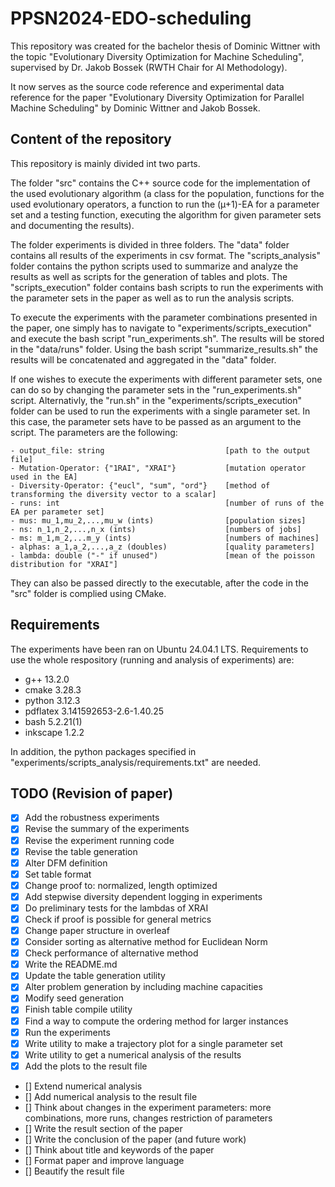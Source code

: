 # PPSN2024-EDO-scheduling

This repository was created for the bachelor thesis of Dominic Wittner with the topic "Evolutionary Diversity Optimization for Machine Scheduling", supervised by Dr. Jakob Bossek (RWTH Chair for AI Methodology).

It now serves as the source code reference and experimental data reference for the paper "Evolutionary Diversity Optimization for Parallel Machine Scheduling" by Dominic Wittner and Jakob Bossek.

## Content of the repository

This repository is mainly divided int two parts. 

The folder "src" contains the C++ source code for the implementation of the used evolutionary algorithm (a class for the population, functions for the used evolutionary operators, a function to run the (µ+1)-EA for a parameter set and a testing function, executing the algorithm for given parameter sets and documenting the results).

The folder experiments is divided in three folders. The "data" folder contains all results of the experiments in csv format. The "scripts_analysis" folder contains the python scripts used to summarize and analyze the results as well as scripts for the generation of tables and plots. The "scripts_execution" folder contains bash scripts to run the experiments with the parameter sets in the paper as well as to run the analysis scripts.

To execute the experiments with the parameter combinations presented in the paper, one simply has to navigate to "experiments/scripts_execution" and execute the bash script "run_experiments.sh". The results will be stored in the "data/runs" folder. Using the bash script "summarize_results.sh" the results will be concatenated and aggregated in the "data" folder.

If one wishes to execute the experiments with different parameter sets, one can do so by changing the parameter sets in the "run_experiments.sh" script. Alternativly, the "run.sh" in the "experiments/scripts_execution" folder can be used to run the experiments with a single parameter set. In this case, the parameter sets have to be passed as an argument to the script. The parameters are the following:

    - output_file: string                           [path to the output file]
    - Mutation-Operator: {"1RAI", "XRAI"}           [mutation operator used in the EA]
    - Diversity-Operator: {"eucl", "sum", "ord"}    [method of transforming the diversity vector to a scalar]
    - runs: int                                     [number of runs of the EA per parameter set]
    - mus: mu_1,mu_2,...,mu_w (ints)                [population sizes]
    - ns: n_1,n_2,...,n_x (ints)                    [numbers of jobs]
    - ms: m_1,m_2,...m_y (ints)                     [numbers of machines]
    - alphas: a_1,a_2,...,a_z (doubles)             [quality parameters]
    - lambda: double ("-" if unused")               [mean of the poisson distribution for "XRAI"]

They can also be passed directly to the executable, after the code in the "src" folder is complied using CMake.

## Requirements

The experiments have been ran on Ubuntu 24.04.1 LTS.
Requirements to use the whole respository (running and analysis of experiments) are:

- g++ 13.2.0
- cmake 3.28.3
- python 3.12.3
- pdflatex 3.141592653-2.6-1.40.25
- bash 5.2.21(1)
- inkscape 1.2.2

In addition, the python packages specified in "experiments/scripts_analysis/requirements.txt" are needed.

## TODO (Revision of paper)

- [X] Add the robustness experiments
- [X] Revise the summary of the experiments
- [X] Revise the experiment running code
- [X] Revise the table generation
- [X] Alter DFM definition
- [X] Set table format
- [X] Change proof to: normalized, length optimized
- [X] Add stepwise diversity dependent logging in experiments
- [X] Do preliminary tests for the lambdas of XRAI
- [X] Check if proof is possible for general metrics
- [X] Change paper structure in overleaf
- [X] Consider sorting as alternative method for Euclidean Norm
- [X] Check performance of alternative method
- [X] Write the README.md
- [X] Update the table generation utility
- [X] Alter problem generation by including machine capacities
- [X] Modify seed generation
- [X] Finish table compile utility
- [X] Find a way to compute the ordering method for larger instances
- [X] Run the experiments
- [X] Write utility to make a trajectory plot for a single parameter set
- [X] Write utility to get a numerical analysis of the results
- [X] Add the plots to the result file
- [] Extend numerical analysis
- [] Add numerical analysis to the result file
- [] Think about changes in the experiment parameters: more combinations, more runs, changes restriction of parameters
- [] Write the result section of the paper
- [] Write the conclusion of the paper (and future work)
- [] Think about title and keywords of the paper
- [] Format paper and improve language
- [] Beautify the result file